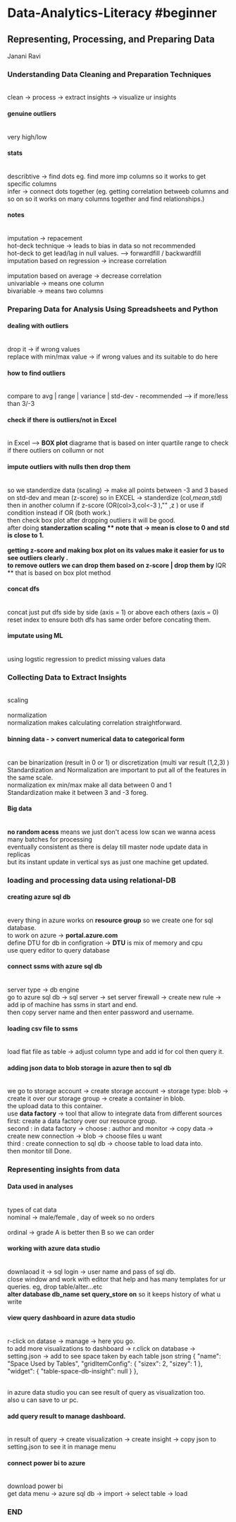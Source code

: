 # Data-Analytics-Literacy #beginner
## Representing, Processing, and Preparing Data
Janani Ravi
### Understanding Data Cleaning and Preparation Techniques
<br> clean -> process -> extract insights -> visualize ur insights
#### genuine outliers 
<br> very high/low 
#### stats 
<br> describtive -> find dots eg. find more imp columns so it works to get specific columns 
<br> infer -> connect dots together (eg. getting correlation betweeb columns and so on so it works on many columns together and find relationships.)
#### notes 
<br> imputation -> repacement
<br> hot-deck technique -> leads to bias in data so not recommended 
<br> hot-deck to get lead/lag in null values. --> forwardfill / backwardfill
<br> imputation based on regression -> increase correlation  
<br> imputation based on average -> decrease correlation 
<br> univariable -> means one column 
<br> bivariable -> means two columns 
### Preparing Data for Analysis Using Spreadsheets and Python
#### dealing with outliers
<br> drop it -> if wrong values
<br> replace with min/max value -> if wrong values and its suitable to do here 
#### how to find outliers
<br> compare to avg | range | variance | std-dev - recommended --> if more/less than 3/-3   
#### check if there is outliers/not in Excel
<br> in Excel --> **BOX plot** diagrame that is based on inter quartile range to check if there outliers on collumn or not 
#### impute outliers with nulls then drop them
<br> so we standerdize data (scaling) -> make all points between -3 and 3 based on std-dev and mean (z-score) so in EXCEL -> standerdize (col,$mean,$std)
<br> then in another column if z-score (OR(col>3,col<-3 ),"" ,z ) or use if condition instead if OR (both work.)
<br> then check box plot after dropping outliers it will be good.
<br> after doing **standerzation scaling ** note that -> mean is close to 0 and std is close to 1.  
<br> getting **z-score** and making **box plot on** its values make it easier for us to see **outliers clearly** .
<br> to **remove outlers** we can drop them based on **z-score** | drop them by** IQR ** that is based on box plot method
#### concat dfs
<br> concat just put dfs side by side (axis = 1) or above each others (axis = 0)
<br> reset index to ensure both dfs has same order before concating them.
#### imputate using ML
<br> using logstic regression to predict missing values data
### Collecting Data to Extract Insights
<br> scaling  
<br> normalization 
<br> normalization makes calculating correlation straightforward.
#### binning data - > convert numerical data to categorical form
<br> can be binarization (result in 0 or 1) or discretization (multi var result (1,2,3) )
<br> Standardization and Normalization are important to put all of the features in the same scale.
<br> normalization ex min/max make all data between 0 and 1 
<br> Standardization make it between 3 and -3 foreg.
#### Big data
<br> **no random acess** means we just don't acess low scan we wanna acess many batches for processing 
<br> eventually consistent as there is delay till master node update data in replicas <horizental scaling eg. hdfs>
<br> but its instant update in vertical sys as just one machine get updated. <vertical scaling eg.dwh > 
### loading and processing data using relational-DB 
#### creating azure sql db
<br> every thing in azure works on **resource group** so we create one for sql database.
<br> to work on azure ->  **portal.azure.com**
<br> define DTU for db in configration -> **DTU** is mix of memory and cpu 
<br> use query editor to query database 
#### connect ssms with azure sql db
<br> server type -> db engine 
<br> go to azure sql db -> sql server -> set server firewall -> create new rule  -> add ip of machine has ssms in start and end.
<br> then copy server name  and then enter password and username.
#### loading csv file to ssms
<br> load flat file as table -> adjust column type and add id for col then query it.
#### adding json data to blob storage in azure  then to sql db
<br> we go to storage account -> create storage account -> storage type: blob -> create it over our storage group -> create a container in blob.
<br> the upload data to this container. 
<br> use **data factory** -> tool that allow to integrate data from different sources 
<br> first: create a data factory over our resource group.
<br> second : in data factory -> choose : author and monitor -> copy data  -> create new connection -> blob -> choose files u want
<br> third : create connection to sql db -> choose table to load data into.
<br> then monitor till Done.
### Representing insights from data 
#### Data used in analyses 
<br> types of cat data
<br> nominal -> male/female , day of week so no orders         
<br> ordinal -> grade A is better then B so we can order
#### working with azure data studio
<br> downlaoad it -> sql login -> user name and pass of sql db.
<br> close window and work with editor that help and has many templates for ur queries. eg, drop table/alter...etc
<br> **alter database db_name set query_store on** so it keeps history of what u write        
#### view query dashboard in azure data studio
<br> r-click on datase -> manage -> here you go.
<br> to add more visualizations to dashboard -> r.click on database -> setting.json -> add to see space taken by each table json string 
  {
         "name": "Space Used by Tables",
         "gridItemConfig": {
             "sizex": 2,
             "sizey": 1
         },
         "widget": {
             "table-space-db-insight": null
         }
     },
  
<br> in azure data studio you can see result of query as visualization too. 
<br> also u can save to ur pc.
#### add query result to manage dashboard.
<br>  in result of query -> create visualization -> create insight -> copy json to setting.json to see it in manage menu
####  connect power bi to azure 
<br> download power bi
<br> get data menu -> azure sql db -> import -> select table -> load 
  
### END 
